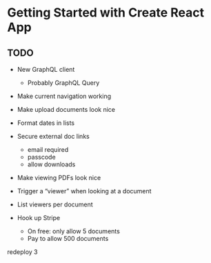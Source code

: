 # Getting Started with Create React App

## TODO

- New GraphQL client
  - Probably GraphQL Query
- Make current navigation working
- Make upload documents look nice
- Format dates in lists
- Secure external doc links
  - email required
  - passcode
  - allow downloads
- Make viewing PDFs look nice
- Trigger a “viewer” when looking at a document
- List viewers per document

- Hook up Stripe
  - On free: only allow 5 documents
  - Pay to allow 500 documents

redeploy 3
